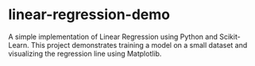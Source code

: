 # linear-regression-demo
A simple implementation of Linear Regression using Python and Scikit-Learn. This project demonstrates training a model on a small dataset and visualizing the regression line using Matplotlib.
